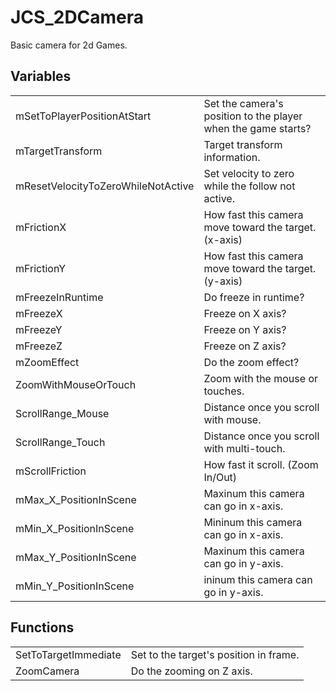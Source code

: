 # JCS_2DCamera

Basic camera for 2d Games.

## Variables

<table>
<tr>
<td>mSetToPlayerPositionAtStart</td>
<td>Set the camera's position to the player when the game starts?</td>
</tr>

<tr>
<td>mTargetTransform</td>
<td>Target transform information.</td>
</tr>

<tr>
<td>mResetVelocityToZeroWhileNotActive</td>
<td>Set velocity to zero while the follow not active.</td>
</tr>

<tr>
<td>mFrictionX</td>
<td>How fast this camera move toward the target. (x-axis)</td>
</tr>

<tr>
<td>mFrictionY</td>
<td>How fast this camera move toward the target. (y-axis)</td>
</tr>

<tr>
<td>mFreezeInRuntime</td>
<td>Do freeze in runtime?</td>
</tr>

<tr>
<td>mFreezeX</td>
<td>Freeze on X axis?</td>
</tr>

<tr>
<td>mFreezeY</td>
<td>Freeze on Y axis?</td>
</tr>

<tr>
<td>mFreezeZ</td>
<td>Freeze on Z axis?</td>
</tr>

<tr>
<td>mZoomEffect</td>
<td>Do the zoom effect?</td>
</tr>

<tr>
<td>ZoomWithMouseOrTouch</td>
<td>Zoom with the mouse or touches.</td>
</tr>

<tr>
<td>ScrollRange_Mouse</td>
<td>Distance once you scroll with mouse.</td>
</tr>

<tr>
<td>ScrollRange_Touch</td>
<td>Distance once you scroll with multi-touch.</td>
</tr>

<tr>
<td>mScrollFriction</td>
<td>How fast it scroll. (Zoom In/Out)</td>
</tr>

<tr>
<td>mMax_X_PositionInScene</td>
<td>Maxinum this camera can go in x-axis.</td>
</tr>

<tr>
<td>mMin_X_PositionInScene</td>
<td>Mininum this camera can go in x-axis.</td>
</tr>

<tr>
<td>mMax_Y_PositionInScene</td>
<td>Maxinum this camera can go in y-axis.</td>
</tr>

<tr>
<td>mMin_Y_PositionInScene</td>
<td>ininum this camera can go in y-axis.</td>
</tr>
</table>

## Functions

<table>
<tr>
<td>SetToTargetImmediate</td>
<td>Set to the target's position in frame.</td>
</tr>

<tr>
<td>ZoomCamera</td>
<td>Do the zooming on Z axis.</td>
</tr>
</table>
